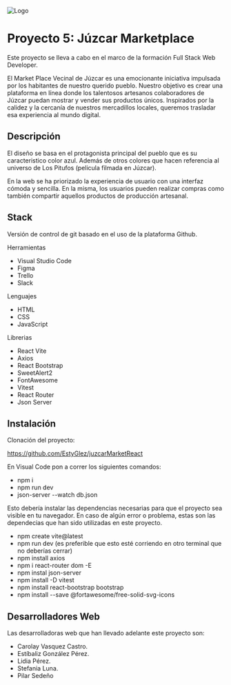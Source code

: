 
![Logo](https://i.postimg.cc/Wzv91k2d/Image20240305084918.png)


# Proyecto 5: Júzcar Marketplace

Este proyecto se lleva a cabo en el marco de la formación Full Stack Web Developer.

El Market Place Vecinal de Júzcar es una emocionante iniciativa impulsada por los habitantes de nuestro querido pueblo. Nuestro objetivo es crear una plataforma en línea donde los talentosos artesanos colaboradores de Júzcar puedan mostrar y vender sus productos únicos. Inspirados por la calidez y la cercanía de nuestros mercadillos locales, queremos trasladar esa experiencia al mundo digital.


## Descripción

El diseño se basa en el protagonista principal del pueblo que es su caracteristico color azul. Además de otros colores que hacen referencia al universo de Los Pitufos (pelicula filmada en Júzcar).

En la web se ha priorizado la experiencia de usuario con una interfaz cómoda y sencilla. En la misma, los usuarios pueden realizar compras como también compartir aquellos productos de producción artesanal.


## Stack

Versión de control de git basado en el uso de la plataforma Github.

Herramientas

- Visual Studio Code
- Figma
- Trello
- Slack

Lenguajes

- HTML
- CSS
- JavaScript

Librerias
- React Vite
- Axios
- React Bootstrap
- SweetAlert2
- FontAwesome
- Vitest
- React Router
- Json Server


## Instalación

Clonación del proyecto:

https://github.com/EstyGlez/juzcarMarketReact

En Visual Code pon a correr los siguientes comandos:

- npm i
- npm run dev
- json-server --watch db.json

Esto debería instalar las dependencias necesarias para que el proyecto sea visible en tu navegador. En caso de algún error o problema, estas son las dependecias que han sido utilizadas en este proyecto.

- npm create vite@latest
- npm run dev (es preferible que esto esté corriendo en otro terminal que no deberías cerrar)
- npm install axios
- npm i react-router dom -E
- npm instal json-server
- npm install -D vitest
- npm install react-bootstrap bootstrap
- npm install --save @fortawesome/free-solid-svg-icons


## Desarrolladores Web

Las desarrolladoras web que han llevado adelante este proyecto son:
- Carolay Vasquez Castro.
- Estíbaliz González Pérez.
- Lidia Pérez.
- Stefania Luna.
- Pilar Sedeño


 

